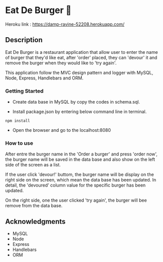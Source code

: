 # Eat De Burger 🍔

Heroku link : https://damp-ravine-52208.herokuapp.com/

## Description
Eat De Burger is a restaurant application that allow user to enter the name of burger that they'd like eat, after 'order' placed, they can 'devour' it and remove the burger when they would like to 'try again'.

This application follow the MVC design pattern and logger with MySQL, Node, Express, Handlebars and ORM.

### Getting Started
- Create data base in MySQL by copy the codes in schema.sql.

- Install package.json by entering below command line in terminal.
```
npm install
```
- Open the browser and go to the localhost:8080

### How to use
After entre the burger name in the 'Order a burger' and press 'order now', the burger name will be saved in the data base and also show on the left side of the screen as a list.

If the user click 'devour!' buttom, the burger name will be display on the right side on the screen, which mean the data base has been updated. In detail, the 'devoured' column value for the specific burger has been updated.

On the right side, one the user clicked 'try again', the burger will bee remove from the data base.

## Acknowledgments
- MySQL
- Node
- Express
- Handlebars
- ORM
